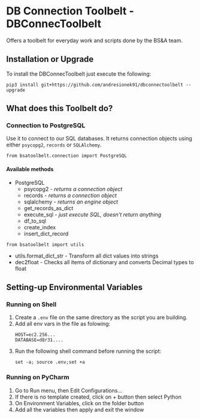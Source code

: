 # DB Connection Toolbelt - DBConnecToolbelt

Offers a toolbelt for everyday work and scripts done by the BS&A team.

## Installation or Upgrade
To install the DBConnecToolbelt just execute the following:
~~~
pip3 install git+https://github.com/andresionek91/dbconnectoolbelt --upgrade
~~~

## What does this Toolbelt do?

### Connection to PostgreSQL
Use it to connect to our SQL databases. It returns connection objects using 
either `psycopg2`, `records` or `SQLAlchemy`.

~~~
from bsatoolbelt.connection import PostgreSQL
~~~

#### Available methods

* PostgreSQL
    * psycopg2 - *returns a connection object*
    * records - *returns a connection object*
    * sqlalchemy - *returns an engine object*
    * get_records_as_dict
    * execute_sql - *just execute SQL, doesn't return anything*
    * df_to_sql
    * create_index
    * insert_dict_record

~~~
from bsatoolbelt import utils
~~~

* utils.format_dict_str - Transform all dict values into strings
* dec2float - Checks all items of dictionary and converts Decimal types to float



## Setting-up Environmental Variables
### Running on Shell
1) Create a `.env` file on the same directory as the script you are building.
1) Add all env vars in the file as folowing:
    ~~~
    HOST=ec2.256...
    DATABASE=d8r31....
    ~~~       
1) Run the following shell command before running the script: 
    ~~~
    set -a; source .env;set +a
    ~~~

### Running on PyCharm
1) Go to Run menu, then Edit Configurations...
1) If there is no template created, click on + button then select Python
1) On Environment Variables, click on the folder button
1) Add all the variables then apply and exit the window

